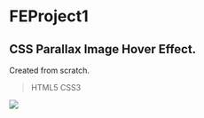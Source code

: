# FEProject1

## CSS Parallax Image Hover Effect.

Created from scratch.

> HTML5
> CSS3

![](/img/AcrylicPaintingGallery.gif)
